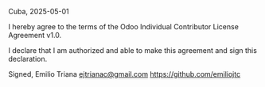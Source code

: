 Cuba, 2025-05-01

I hereby agree to the terms of the Odoo Individual Contributor License
Agreement v1.0.

I declare that I am authorized and able to make this agreement and sign this
declaration.

Signed,
Emilio Triana ejtrianac@gmail.com https://github.com/emiliojtc
